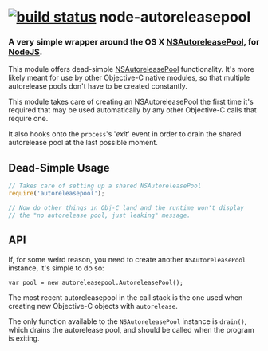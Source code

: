 [![build status](https://secure.travis-ci.org/TooTallNate/node-autoreleasepool.png)](http://travis-ci.org/TooTallNate/node-autoreleasepool)
node-autoreleasepool
====================
### A very simple wrapper around the OS X [NSAutoreleasePool][], for [NodeJS][Node].


This module offers dead-simple [NSAutoreleasePool] functionality. It's more likely
meant for use by other Objective-C native modules, so that multiple autorelease
pools don't have to be created constantly.

This module takes care of creating an NSAutoreleasePool the first time it's required
that may be used automatically by any other Objective-C calls that require one.

It also hooks onto the `process`'s '_exit_' event in order to drain the shared
autorelease pool at the last possible moment.


Dead-Simple Usage
-----------------

``` javascript
// Takes care of setting up a shared NSAutoreleasePool
require('autoreleasepool');

// Now do other things in Obj-C land and the runtime won't display
// the "no autorelease pool, just leaking" message.
```


API
---

If, for some weird reason, you need to create another `NSAutoreleasePool`
instance, it's simple to do so:

    var pool = new autoreleasepool.AutoreleasePool();

The most recent autoreleasepool in the call stack is the one used when creating
new Objective-C objects with `autorelease`.

The only function available to the `NSAutoreleasePool` instance is `drain()`,
which drains the autorelease pool, and should be called when the program is
exiting.


[Node]: http://nodejs.org
[NSAutoreleasePool]: http://developer.apple.com/library/mac/documentation/Cocoa/Reference/Foundation/Classes/NSAutoreleasePool_Class/Reference/Reference.html
